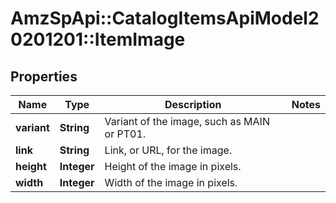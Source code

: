 # AmzSpApi::CatalogItemsApiModel20201201::ItemImage

## Properties
Name | Type | Description | Notes
------------ | ------------- | ------------- | -------------
**variant** | **String** | Variant of the image, such as MAIN or PT01. | 
**link** | **String** | Link, or URL, for the image. | 
**height** | **Integer** | Height of the image in pixels. | 
**width** | **Integer** | Width of the image in pixels. | 

